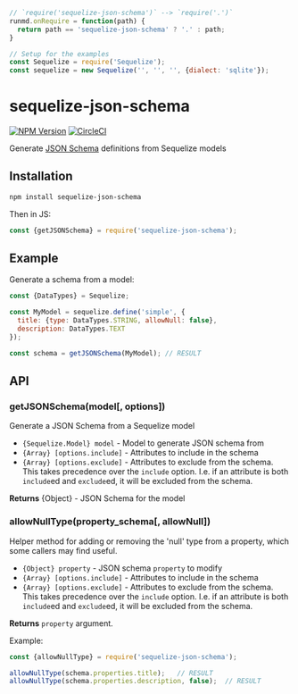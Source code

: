 ```javascript --run main --hide
// `require('sequelize-json-schema')` --> `require('.')`
runmd.onRequire = function(path) {
  return path == 'sequelize-json-schema' ? '.' : path;
}

// Setup for the examples
const Sequelize = require('Sequelize');
const sequelize = new Sequelize('', '', '', {dialect: 'sqlite'});
```

# sequelize-json-schema

[![NPM Version](https://img.shields.io/npm/v/sequelize-json-schema.svg)](https://npmjs.org/package/sequelize-json-schema)
[![CircleCI](https://circleci.com/gh/chaliy/sequelize-json-schema.svg?style=svg)](https://circleci.com/gh/chaliy/sequelize-json-schema)

Generate [JSON Schema](https://json-schema.org/) definitions from Sequelize models

## Installation

```bash
npm install sequelize-json-schema
```

Then in JS:
```javascript --run main
const {getJSONSchema} = require('sequelize-json-schema');
```

## Example

Generate a schema from a model:

```javascript --run main
const {DataTypes} = Sequelize;

const MyModel = sequelize.define('simple', {
  title: {type: DataTypes.STRING, allowNull: false},
  description: DataTypes.TEXT
});

const schema = getJSONSchema(MyModel); // RESULT
```

## API

### getJSONSchema(model[, options])

Generate a JSON Schema from a Sequelize model

* `{Sequelize.Model} model` - Model to generate JSON schema from
* `{Array} [options.include]` - Attributes to include in the schema
* `{Array} [options.exclude]` - Attributes to exclude from the schema.  This
takes precedence over the `include` option. I.e. if an attribute is both
`include`ed and `exclude`ed, it will be excluded from the schema.

**Returns** {Object} - JSON Schema for the model

### allowNullType(property_schema[, allowNull])

Helper method for adding or removing the 'null' type from a property, which some
callers may find useful.

* `{Object} property` - JSON schema `property` to modify
* `{Array} [options.include]` - Attributes to include in the schema
* `{Array} [options.exclude]` - Attributes to exclude from the schema.  This
takes precedence over the `include` option. I.e. if an attribute is both
`include`ed and `exclude`ed, it will be excluded from the schema.

**Returns** `property` argument.

Example:

```javascript --run main
const {allowNullType} = require('sequelize-json-schema');

allowNullType(schema.properties.title);   // RESULT
allowNullType(schema.properties.description, false);  // RESULT
```

